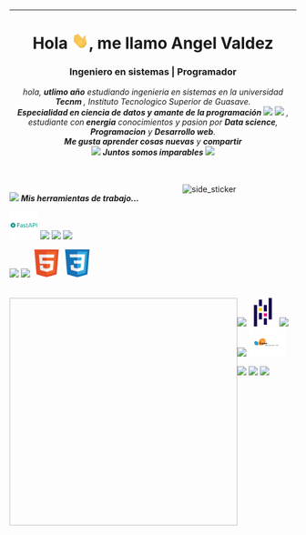 <br>

<p align="left"> 
    
</p>
<hr>
<h1 align="center">Hola <img src="https://raw.githubusercontent.com/ABSphreak/ABSphreak/master/gifs/Hi.gif" width="30px">, me llamo Angel Valdez </h1>
<h3 align="center">Ingeniero en sistemas | Programador </h3>
<p align="center">

</p>
</p>



<p align="center">
  <em>
    hola, <b>utlimo año</b> estudiando ingenieria en sistemas en la universidad <b>Tecnm </b>, Instituto Tecnologico Superior de Guasave. <br>
    <b>Especialidad en ciencia de datos y amante de la programación</b> <img src="https://github.com/TheDudeThatCode/TheDudeThatCode/blob/master/Assets/Developer.gif" width="30px"><b></b>&nbsp;<img src="https://github.com/TheDudeThatCode/TheDudeThatCode/blob/master/Assets/Designer.gif" width="36px">&nbsp,<br>estudiante con<b> energia</b>
    conocimientos y pasion por <b>Data science</b>, <b>Programacion</b> y <b>Desarrollo web</b>.<br>
    <b>Me gusta aprender cosas nuevas</b> y <b>compartir</b>  
  </em> 
  <br>
  <img src="https://media.giphy.com/media/gH3LO09IOiZIqePwv9/giphy.gif" width="50" /> <b><i align="center"><b>Juntos somos imparables</b></i></b> <img src="https://media.giphy.com/media/qjqUcgIyRjsl2/giphy.gif" width="50" />
</p>
<br><br>
<img align="right" width=200px height=200px alt="side_sticker" src="https://media.giphy.com/media/TEnXkcsHrP4YedChhA/giphy.gif" />
<img align= "left" width=400px height = 400px scr="https://media.tenor.com/EPMfJd3l8_wAAAAi/dio-chuggis.gif"/>

<img src="https://media.giphy.com/media/iY8CRBdQXODJSCERIr/giphy.gif" width="30px">&nbsp;***Mis herramientas de trabajo...***

<p align="left">

  <!-- Backend -->
  <code><img height="50" src="https://raw.githubusercontent.com/devicons/devicon/master/icons/fastapi/fastapi-original-wordmark.svg"></code>
  <code><img height="50" src="https://www.vectorlogo.zone/logos/python/python-icon.svg"></code>
  <code><img height="50" src="https://upload.wikimedia.org/wikipedia/commons/6/6a/SQLAlchemy.svg"></code>
  <code><img height="50" src="https://www.vectorlogo.zone/logos/postgresql/postgresql-icon.svg"></code>

  <!-- Frontend -->
  <code><img height="50" src="https://www.vectorlogo.zone/logos/javascript/javascript-icon.svg"></code>
  <code><img height="50" src="https://www.vectorlogo.zone/logos/reactjs/reactjs-icon.svg"></code>
  <code><img height="50" src="https://raw.githubusercontent.com/devicons/devicon/master/icons/html5/html5-original.svg"></code>
  <code><img height="50" src="https://raw.githubusercontent.com/devicons/devicon/master/icons/css3/css3-original.svg"></code>

  <!-- Data Science -->
  <code><img height="50" src="https://www.vectorlogo.zone/logos/jupyter/jupyter-icon.svg"></code>
  <code><img height="50" src="https://raw.githubusercontent.com/devicons/devicon/master/icons/pandas/pandas-original.svg"></code>
  <code><img height="50" src="https://www.vectorlogo.zone/logos/tensorflow/tensorflow-icon.svg"></code>
  <code><img height="50" src="https://www.vectorlogo.zone/logos/numpy/numpy-icon.svg"></code>
  <code><img height="50" src="https://raw.githubusercontent.com/scikit-learn/scikit-learn/main/doc/logos/scikit-learn-logo.svg"></code>

  <!-- Cloud & DevOps -->
  <code><img height="50" src="https://www.vectorlogo.zone/logos/google_cloud/google_cloud-icon.svg"></code>
  <code><img height="50" src="https://www.vectorlogo.zone/logos/docker/docker-icon.svg"></code>
  <code><img height="50" src="https://www.vectorlogo.zone/logos/github/github-icon.svg"></code>
</p>

